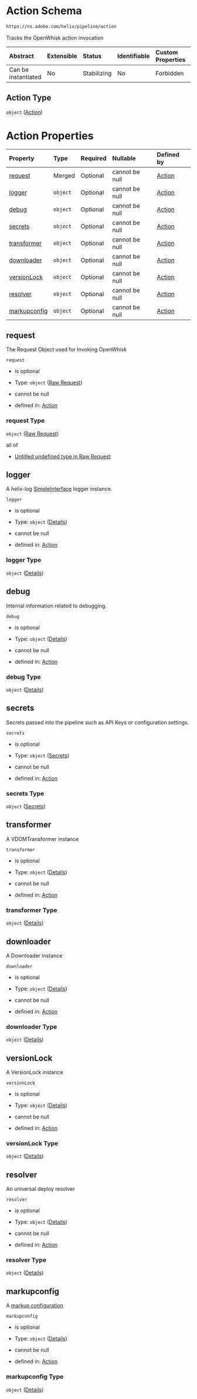 # Action Schema

```txt
https://ns.adobe.com/helix/pipeline/action
```

Tracks the OpenWhisk action invocation

| Abstract            | Extensible | Status      | Identifiable | Custom Properties | Additional Properties | Access Restrictions | Defined In                                                      |
| :------------------ | :--------- | :---------- | :----------- | :---------------- | :-------------------- | :------------------ | :-------------------------------------------------------------- |
| Can be instantiated | No         | Stabilizing | No           | Forbidden         | Forbidden             | none                | [action.schema.json](action.schema.json "open original schema") |

## Action Type

`object` ([Action](action.md))

# Action Properties

| Property                      | Type     | Required | Nullable       | Defined by                                                                                                        |
| :---------------------------- | :------- | :------- | :------------- | :---------------------------------------------------------------------------------------------------------------- |
| [request](#request)           | Merged   | Optional | cannot be null | [Action](action-properties-raw-request.md "https://ns.adobe.com/helix/pipeline/rawrequest#/properties/request")   |
| [logger](#logger)             | `object` | Optional | cannot be null | [Action](action-properties-logger.md "https://ns.adobe.com/helix/pipeline/action#/properties/logger")             |
| [debug](#debug)               | `object` | Optional | cannot be null | [Action](action-properties-debug.md "https://ns.adobe.com/helix/pipeline/action#/properties/debug")               |
| [secrets](#secrets)           | `object` | Optional | cannot be null | [Action](action-properties-secrets.md "https://ns.adobe.com/helix/pipeline/secrets#/properties/secrets")          |
| [transformer](#transformer)   | `object` | Optional | cannot be null | [Action](action-properties-transformer.md "https://ns.adobe.com/helix/pipeline/action#/properties/transformer")   |
| [downloader](#downloader)     | `object` | Optional | cannot be null | [Action](action-properties-downloader.md "https://ns.adobe.com/helix/pipeline/action#/properties/downloader")     |
| [versionLock](#versionlock)   | `object` | Optional | cannot be null | [Action](action-properties-versionlock.md "https://ns.adobe.com/helix/pipeline/action#/properties/versionLock")   |
| [resolver](#resolver)         | `object` | Optional | cannot be null | [Action](action-properties-resolver.md "https://ns.adobe.com/helix/pipeline/action#/properties/resolver")         |
| [markupconfig](#markupconfig) | `object` | Optional | cannot be null | [Action](action-properties-markupconfig.md "https://ns.adobe.com/helix/pipeline/action#/properties/markupconfig") |

## request

The Request Object used for Invoking OpenWhisk

`request`

*   is optional

*   Type: `object` ([Raw Request](action-properties-raw-request.md))

*   cannot be null

*   defined in: [Action](action-properties-raw-request.md "https://ns.adobe.com/helix/pipeline/rawrequest#/properties/request")

### request Type

`object` ([Raw Request](action-properties-raw-request.md))

all of

*   [Untitled undefined type in Raw Request](rawrequest-definitions-rawrequest.md "check type definition")

## logger

A helix-log [SimpleInterface](https://github.com/adobe/helix-log) logger instance.

`logger`

*   is optional

*   Type: `object` ([Details](action-properties-logger.md))

*   cannot be null

*   defined in: [Action](action-properties-logger.md "https://ns.adobe.com/helix/pipeline/action#/properties/logger")

### logger Type

`object` ([Details](action-properties-logger.md))

## debug

Internal information related to debugging.

`debug`

*   is optional

*   Type: `object` ([Details](action-properties-debug.md))

*   cannot be null

*   defined in: [Action](action-properties-debug.md "https://ns.adobe.com/helix/pipeline/action#/properties/debug")

### debug Type

`object` ([Details](action-properties-debug.md))

## secrets

Secrets passed into the pipeline such as API Keys or configuration settings.

`secrets`

*   is optional

*   Type: `object` ([Secrets](action-properties-secrets.md))

*   cannot be null

*   defined in: [Action](action-properties-secrets.md "https://ns.adobe.com/helix/pipeline/secrets#/properties/secrets")

### secrets Type

`object` ([Secrets](action-properties-secrets.md))

## transformer

A VDOMTransformer instance

`transformer`

*   is optional

*   Type: `object` ([Details](action-properties-transformer.md))

*   cannot be null

*   defined in: [Action](action-properties-transformer.md "https://ns.adobe.com/helix/pipeline/action#/properties/transformer")

### transformer Type

`object` ([Details](action-properties-transformer.md))

## downloader

A Downloader instance

`downloader`

*   is optional

*   Type: `object` ([Details](action-properties-downloader.md))

*   cannot be null

*   defined in: [Action](action-properties-downloader.md "https://ns.adobe.com/helix/pipeline/action#/properties/downloader")

### downloader Type

`object` ([Details](action-properties-downloader.md))

## versionLock

A VersionLock instance

`versionLock`

*   is optional

*   Type: `object` ([Details](action-properties-versionlock.md))

*   cannot be null

*   defined in: [Action](action-properties-versionlock.md "https://ns.adobe.com/helix/pipeline/action#/properties/versionLock")

### versionLock Type

`object` ([Details](action-properties-versionlock.md))

## resolver

An universal deploy resolver

`resolver`

*   is optional

*   Type: `object` ([Details](action-properties-resolver.md))

*   cannot be null

*   defined in: [Action](action-properties-resolver.md "https://ns.adobe.com/helix/pipeline/action#/properties/resolver")

### resolver Type

`object` ([Details](action-properties-resolver.md))

## markupconfig

A [markup configuration](https://github.com/adobe/helix-shared/blob/master/docs/markup.md)

`markupconfig`

*   is optional

*   Type: `object` ([Details](action-properties-markupconfig.md))

*   cannot be null

*   defined in: [Action](action-properties-markupconfig.md "https://ns.adobe.com/helix/pipeline/action#/properties/markupconfig")

### markupconfig Type

`object` ([Details](action-properties-markupconfig.md))
